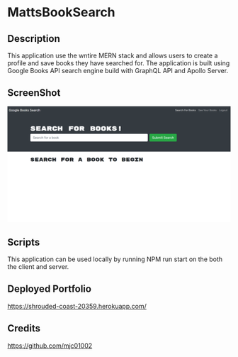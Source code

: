 # MattsBookSearch

## Description 
This application use the wntire MERN stack and allows users to create a profile and save books they have searched for. The application is built using Google Books API search engine build with GraphQL API and Apollo Server.

## ScreenShot
![Image of Website](https://github.com/mjc01002/MattsBookSearch/blob/main/appScreenShot.PNG?raw=true)

## Scripts
This application can be used locally by running NPM run start on the both the client and server.  

## Deployed Portfolio
https://shrouded-coast-20359.herokuapp.com/

## Credits
https://github.com/mjc01002
